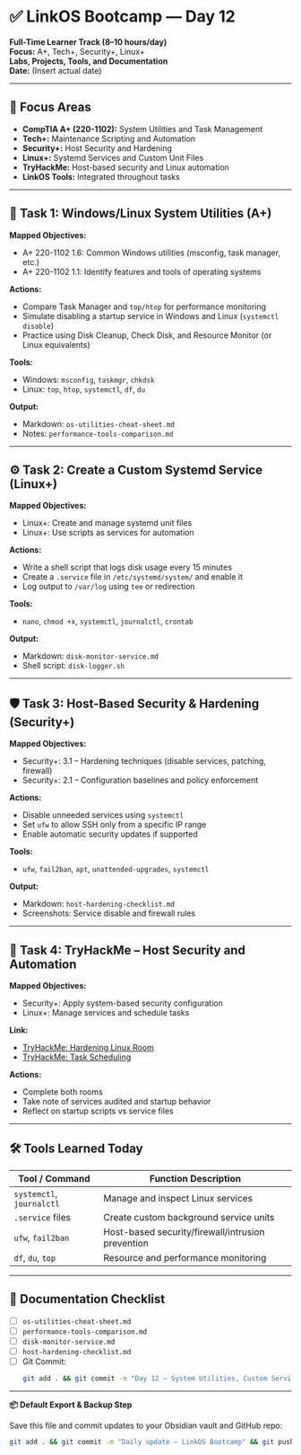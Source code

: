 # ✅ LinkOS Bootcamp — Day 12

**Full-Time Learner Track (8–10 hours/day)**  
**Focus:** A+, Tech+, Security+, Linux+  
**Labs, Projects, Tools, and Documentation**  
**Date:** (Insert actual date)

---

## 🧩 Focus Areas

- **CompTIA A+ (220-1102):** System Utilities and Task Management  
- **Tech+:** Maintenance Scripting and Automation  
- **Security+:** Host Security and Hardening  
- **Linux+:** Systemd Services and Custom Unit Files  
- **TryHackMe:** Host-based security and Linux automation  
- **LinkOS Tools:** Integrated throughout tasks

---

## 🧰 Task 1: Windows/Linux System Utilities (A+)

**Mapped Objectives:**  
- A+ 220-1102 1.6: Common Windows utilities (msconfig, task manager, etc.)  
- A+ 220-1102 1.1: Identify features and tools of operating systems

**Actions:**  
- Compare Task Manager and `top/htop` for performance monitoring  
- Simulate disabling a startup service in Windows and Linux (`systemctl disable`)  
- Practice using Disk Cleanup, Check Disk, and Resource Monitor (or Linux equivalents)

**Tools:**  
- Windows: `msconfig`, `taskmgr`, `chkdsk`  
- Linux: `top`, `htop`, `systemctl`, `df`, `du`

**Output:**  
- Markdown: `os-utilities-cheat-sheet.md`  
- Notes: `performance-tools-comparison.md`

---

## ⚙️ Task 2: Create a Custom Systemd Service (Linux+)

**Mapped Objectives:**  
- Linux+: Create and manage systemd unit files  
- Linux+: Use scripts as services for automation

**Actions:**  
- Write a shell script that logs disk usage every 15 minutes  
- Create a `.service` file in `/etc/systemd/system/` and enable it  
- Log output to `/var/log` using `tee` or redirection

**Tools:**  
- `nano`, `chmod +x`, `systemctl`, `journalctl`, `crontab`

**Output:**  
- Markdown: `disk-monitor-service.md`  
- Shell script: `disk-logger.sh`

---

## 🛡️ Task 3: Host-Based Security & Hardening (Security+)

**Mapped Objectives:**  
- Security+: 3.1 – Hardening techniques (disable services, patching, firewall)  
- Security+: 2.1 – Configuration baselines and policy enforcement

**Actions:**  
- Disable unneeded services using `systemctl`  
- Set `ufw` to allow SSH only from a specific IP range  
- Enable automatic security updates if supported

**Tools:**  
- `ufw`, `fail2ban`, `apt`, `unattended-upgrades`, `systemctl`

**Output:**  
- Markdown: `host-hardening-checklist.md`  
- Screenshots: Service disable and firewall rules

---

## 🧪 Task 4: TryHackMe – Host Security and Automation

**Mapped Objectives:**  
- Security+: Apply system-based security configuration  
- Linux+: Manage services and schedule tasks

**Link:**  
- [TryHackMe: Hardening Linux Room](https://tryhackme.com/room/hardeninglinux)  
- [TryHackMe: Task Scheduling](https://tryhackme.com/room/taskscheduling)

**Actions:**  
- Complete both rooms  
- Take note of services audited and startup behavior  
- Reflect on startup scripts vs service files

---

## 🛠️ Tools Learned Today

| Tool / Command       | Function Description                                 |
|----------------------|------------------------------------------------------|
| `systemctl`, `journalctl` | Manage and inspect Linux services               |
| `.service` files     | Create custom background service units               |
| `ufw`, `fail2ban`    | Host-based security/firewall/intrusion prevention    |
| `df`, `du`, `top`    | Resource and performance monitoring                  |

---

## 📁 Documentation Checklist

- [ ] `os-utilities-cheat-sheet.md`  
- [ ] `performance-tools-comparison.md`  
- [ ] `disk-monitor-service.md`  
- [ ] `host-hardening-checklist.md`  
- [ ] Git Commit:
  ```bash
  git add . && git commit -m "Day 12 – System Utilities, Custom Services, and Host Security" && git push origin main
  ```

---

**📦 Default Export & Backup Step**

Save this file and commit updates to your Obsidian vault and GitHub repo:

```bash
git add . && git commit -m "Daily update – LinkOS Bootcamp" && git push origin main
```

